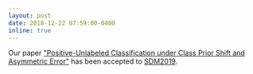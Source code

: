 ```yaml
---
layout: post
date: 2018-12-22 07:59:00-0400
inline: true
---
```


Our paper  ["Positive-Unlabeled Classification under Class Prior Shift and Asymmetric Error"](https://arxiv.org/abs/1809.07011) has been accepted to [SDM2019](https://www.siam.org/Conferences/CM/Main/sdm19).
